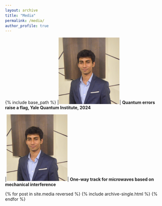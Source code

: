 ```yaml
---
layout: archive
title: "Media"
permalink: /media/
author_profile: true
---
```


{% include base_path %}
|<img src="/images/my_pic.jpeg" alt="drawing" width="200"/>| **Quantum errors raise a flag, Yale Quantum Institute, 2024**

|<img src="/images/my_pic.jpeg" alt="drawing" width="200"/>| **One-way track for microwaves based on mechanical interference**


<!-- | ![Flowers](/images/my_pic.jpeg) | I am text to the right | -->

{% for post in site.media reversed %}
  {% include archive-single.html %}
{% endfor %}
